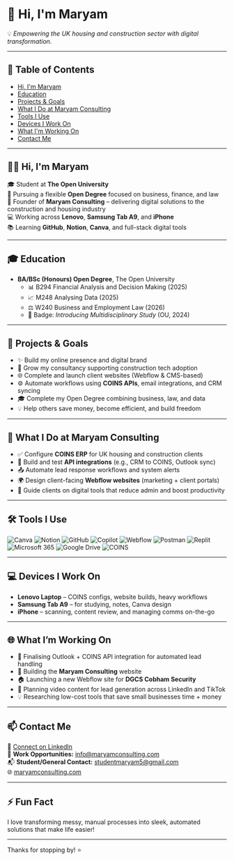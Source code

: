 # 👋 Hi, I'm Maryam

💡 *Empowering the UK housing and construction sector with digital transformation.*

---

## 📌 Table of Contents
- [Hi, I'm Maryam](#-hi-im-maryam)
- [Education](#-education)
- [Projects & Goals](#-projects--goals)
- [What I Do at Maryam Consulting](#-what-i-do-at-maryam-consulting)
- [Tools I Use](#-tools-i-use)
- [Devices I Work On](#-devices-i-work-on)
- [What I'm Working On](#-what-im-working-on)
- [Contact Me](#-contact-me)

---

## 👩‍💻 Hi, I'm Maryam

🎓 Student at **The Open University**  
📘 Pursuing a flexible **Open Degree** focused on business, finance, and law  
💼 Founder of **Maryam Consulting** – delivering digital solutions to the construction and housing industry  
💻 Working across **Lenovo**, **Samsung Tab A9**, and **iPhone**  
📚 Learning **GitHub**, **Notion**, **Canva**, and full-stack digital tools  

---

## 🎓 Education

- **BA/BSc (Honours) Open Degree**, The Open University  
  - 📊 B294 Financial Analysis and Decision Making (2025)  
  - 📈 M248 Analysing Data (2025)  
  - ⚖️ W240 Business and Employment Law (2026)  
  - 🏅 Badge: *Introducing Multidisciplinary Study* (OU, 2024)  

---

## 🚀 Projects & Goals

- ✨ Build my online presence and digital brand  
- 💼 Grow my consultancy supporting construction tech adoption  
- 🌐 Complete and launch client websites (Webflow & CMS-based)  
- ⚙️ Automate workflows using **COINS APIs**, email integrations, and CRM syncing  
- 🎓 Complete my Open Degree combining business, law, and data  
- 💡 Help others save money, become efficient, and build freedom  

---

## 🧠 What I Do at Maryam Consulting

- ✅ Configure **COINS ERP** for UK housing and construction clients  
- 🔗 Build and test **API integrations** (e.g., CRM to COINS, Outlook sync)  
- 📤 Automate lead response workflows and system alerts  
- 🌍 Design client-facing **Webflow websites** (marketing + client portals)  
- 🧾 Guide clients on digital tools that reduce admin and boost productivity  

---

## 🛠️ Tools I Use

![Canva](https://img.shields.io/badge/Canva-00C4CC?style=for-the-badge&logo=canva&logoColor=white)
![Notion](https://img.shields.io/badge/Notion-000000?style=for-the-badge&logo=notion&logoColor=white)
![GitHub](https://img.shields.io/badge/GitHub-181717?style=for-the-badge&logo=github&logoColor=white)
![Copilot](https://img.shields.io/badge/GitHub_Copilot-000000?style=for-the-badge&logo=github&logoColor=white)
![Webflow](https://img.shields.io/badge/Webflow-4353FF?style=for-the-badge&logo=webflow&logoColor=white)
![Postman](https://img.shields.io/badge/Postman-FF6C37?style=for-the-badge&logo=postman&logoColor=white)
![Replit](https://img.shields.io/badge/Replit-667881?style=for-the-badge&logo=replit&logoColor=white)
![Microsoft 365](https://img.shields.io/badge/Microsoft_365-D83B01?style=for-the-badge&logo=microsoft&logoColor=white)
![Google Drive](https://img.shields.io/badge/Google_Drive-4285F4?style=for-the-badge&logo=google-drive&logoColor=white)
![COINS](https://img.shields.io/badge/COINS-FFD700?style=for-the-badge&logo=gear&logoColor=black)

---

## 💻 Devices I Work On

- **Lenovo Laptop** – COINS configs, website builds, heavy workflows  
- **Samsung Tab A9** – for studying, notes, Canva design  
- **iPhone** – scanning, content review, and managing comms on-the-go  

---

## 🌐 What I’m Working On

- 🔄 Finalising Outlook + COINS API integration for automated lead handling  
- 🧱 Building the **Maryam Consulting** website  
- 🏠 Launching a new Webflow site for **DGCS Cobham Security**  
- 🧭 Planning video content for lead generation across LinkedIn and TikTok  
- 💡 Researching low-cost tools that save small businesses time + money  

---

## 📫 Contact Me

🔗 [Connect on LinkedIn](https://www.linkedin.com/in/maryamh/)  
📮 **Work Opportunities:** [info@maryamconsulting.com](mailto:info@maryamconsulting.com)  
📬 **Student/General Contact:** [studentmaryam5@gmail.com](mailto:studentmaryam5@gmail.com)  
🌐 [maryamconsulting.com](https://maryamconsulting.com)

---

## ⚡ Fun Fact

I love transforming messy, manual processes into sleek, automated solutions that make life easier!

---

Thanks for stopping by! ⭐
